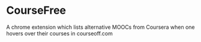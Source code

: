 # CourseFree
A chrome extension which lists alternative MOOCs from Coursera when one hovers over their courses in courseoff.com
